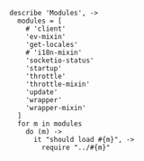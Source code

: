     describe 'Modules', ->
      modules = [
        # 'client'
        'ev-mixin'
        'get-locales'
        # 'i18n-mixin'
        'socketio-status'
        'startup'
        'throttle'
        'throttle-mixin'
        'update'
        'wrapper'
        'wrapper-mixin'
      ]
      for m in modules
        do (m) ->
          it "should load #{m}", ->
            require "../#{m}"

